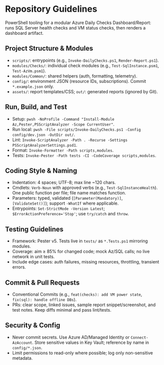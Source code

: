 # Repository Guidelines

PowerShell tooling for a modular Azure Daily Checks Dashboard/Report: runs SQL Server health checks and VM status checks, then renders a dashboard artifact.

## Project Structure & Modules
- `scripts/`: entrypoints (e.g., `Invoke-DailyChecks.ps1`, `Render-Report.ps1`).
- `modules/Checks/`: individual check modules (e.g., `Test-SqlInstance.psm1`, `Test-AzVm.psm1`).
- `modules/Common/`: shared helpers (auth, formatting, telemetry).
- `config/`: environment JSON (resource IDs, subscriptions). Commit `*.example.json` only.
- `assets/`: report templates/CSS; `out/`: generated reports (ignored by Git).

## Run, Build, and Test
- Setup: `pwsh -NoProfile -Command "Install-Module Az,Pester,PSScriptAnalyzer -Scope CurrentUser"`.
- Run local: `pwsh -File scripts/Invoke-DailyChecks.ps1 -Config config/dev.json -OutDir out/`.
- Lint: `Invoke-ScriptAnalyzer -Path . -Recurse -Settings PSScriptAnalyzerSettings.psd1`.
- Format: `Invoke-Formatter -Path scripts,modules`.
- Tests: `Invoke-Pester -Path tests -CI -CodeCoverage scripts,modules`.

## Coding Style & Naming
- Indentation: 4 spaces; UTF-8; max line ~120 chars.
- Cmdlets: `Verb-Noun` with approved verbs (e.g., `Test-SqlInstanceHealth`). One public function per file; file name matches function.
- Parameters: typed, validated (`[Parameter(Mandatory)]`, `[ValidateSet()]`); support `-WhatIf` where applicable.
- Entrypoints: `Set-StrictMode -Version Latest`; `$ErrorActionPreference='Stop'`; use `try/catch` and `throw`.

## Testing Guidelines
- Framework: Pester v5. Tests live in `tests/` as `*.Tests.ps1` mirroring modules.
- Coverage: aim ≥ 85% for changed code; mock Az/SQL calls; no live network in unit tests.
- Include edge cases: auth failures, missing resources, throttling, transient errors.

## Commit & Pull Requests
- Conventional Commits (e.g., `feat(checks): add VM power state`, `fix(sql): handle offline DBs`).
- PRs: clear scope, linked issues, sample report snippet/screenshot, and test notes. Keep diffs minimal and pass lint/tests.

## Security & Config
- Never commit secrets. Use Azure AD/Managed Identity or `Connect-AzAccount`. Store sensitive values in Key Vault; reference by name in `config/*.json`.
- Limit permissions to read-only where possible; log only non-sensitive metadata.
